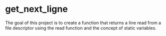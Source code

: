 # get_next_ligne
The goal of this project is to create a function that returns a line read from a file descriptor using the read function and the concept of static variables.
